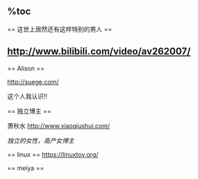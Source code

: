 %toc
--------

== 这世上居然还有这样特别的男人 ==

http://www.bilibili.com/video/av262007/
--------------

== Alison ==

http://suege.com/

这个人我认识!!

== 独立博主 ==

萧秋水
http://www.xiaoqiushui.com/

*独立的女性，高产女博主*


== linux ==
https://linuxtoy.org/

== meiya ==

